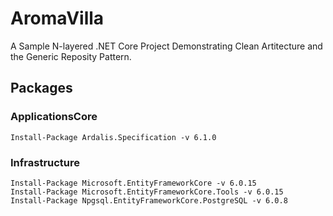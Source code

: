 # AromaVilla
A Sample N-layered .NET Core Project Demonstrating Clean Artitecture and the Generic Reposity Pattern.

## Packages

### ApplicationsCore
```
Install-Package Ardalis.Specification -v 6.1.0
```

### Infrastructure
```
Install-Package Microsoft.EntityFrameworkCore -v 6.0.15
Install-Package Microsoft.EntityFrameworkCore.Tools -v 6.0.15
Install-Package Npgsql.EntityFrameworkCore.PostgreSQL -v 6.0.8
```
